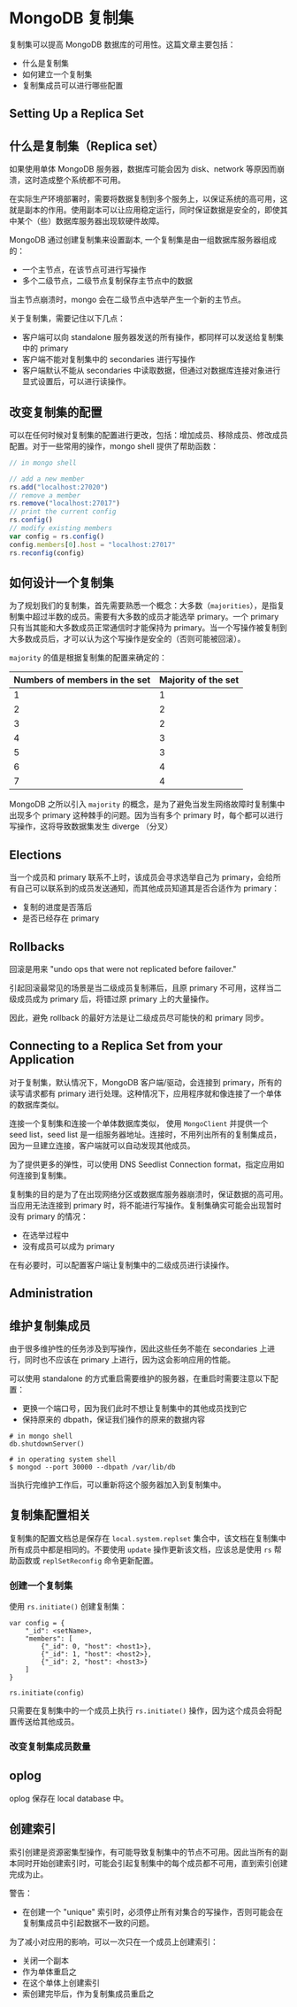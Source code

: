 # MongoDB 复制集

复制集可以提高 MongoDB 数据库的可用性。这篇文章主要包括：

- 什么是复制集
- 如何建立一个复制集
- 复制集成员可以进行哪些配置


Setting Up a Replica Set
---

## 什么是复制集（Replica set）

如果使用单体 MongoDB 服务器，数据库可能会因为 disk、network 等原因而崩溃，这时造成整个系统都不可用。

在实际生产环境部署时，需要将数据复制到多个服务上，以保证系统的高可用，这就是副本的作用。使用副本可以让应用稳定运行，同时保证数据是安全的，即使其中某个（些）数据库服务器出现软硬件故障。

MongoDB 通过创建复制集来设置副本, 一个复制集是由一组数据库服务器组成的：

- 一个主节点，在该节点可进行写操作
- 多个二级节点，二级节点复制保存主节点中的数据

当主节点崩溃时，mongo 会在二级节点中选举产生一个新的主节点。

关于复制集，需要记住以下几点：

- 客户端可以向 standalone 服务器发送的所有操作，都同样可以发送给复制集中的 primary
- 客户端不能对复制集中的 secondaries 进行写操作
- 客户端默认不能从 secondaries 中读取数据，但通过对数据库连接对象进行显式设置后，可以进行读操作。

## 改变复制集的配置

可以在任何时候对复制集的配置进行更改，包括：增加成员、移除成员、修改成员配置。对于一些常用的操作，mongo shell 提供了帮助函数：

```javascript
// in mongo shell

// add a new member
rs.add("localhost:27020")
// remove a member
rs.remove("localhost:27017")
// print the current config
rs.config()
// modify existing members
var config = rs.config()
config.members[0].host = "localhost:27017"
rs.reconfig(config)
```

## 如何设计一个复制集

为了规划我们的复制集，首先需要熟悉一个概念：大多数（`majorities`），是指复制集中超过半数的成员。需要有大多数的成员才能选举 primary。一个 primary 只有当其能和大多数成员正常通信时才能保持为 primary。当一个写操作被复制到大多数成员后，才可以认为这个写操作是安全的（否则可能被回滚）。

`majority` 的值是根据复制集的配置来确定的：

|Numbers of members in the set| Majority of the set|
|-----------------------------|--------------------|
|1|1|
|2|2|
|3|2|
|4|3|
|5|3|
|6|4|
|7|4|

MongoDB 之所以引入 `majority` 的概念，是为了避免当发生网络故障时复制集中出现多个 primary 这种棘手的问题。因为当有多个 primary 时，每个都可以进行写操作，这将导致数据集发生 diverge （分叉）


## Elections

当一个成员和 primary 联系不上时，该成员会寻求选举自己为 primary，会给所有自己可以联系到的成员发送通知，而其他成员知道其是否合适作为 primary：

- 复制的进度是否落后
- 是否已经存在 primary

## Rollbacks

回滚是用来 "undo ops that were not replicated before failover."

引起回滚最常见的场景是当二级成员复制滞后，且原 primary 不可用，这样当二级成员成为 primary 后，将错过原 primary 上的大量操作。

因此，避免 rollback 的最好方法是让二级成员尽可能快的和 primary 同步。


Connecting to a Replica Set from your Application
---

对于复制集，默认情况下，MongoDB 客户端/驱动，会连接到 primary，所有的读写请求都有 primary 进行处理。这种情况下，应用程序就和像连接了一个单体的数据库类似。

连接一个复制集和连接一个单体数据库类似， 使用 `MongoClient` 并提供一个 seed list，seed list 是一组服务器地址。连接时，不用列出所有的复制集成员，因为一旦建立连接，客户端就可以自动发现其他成员。

为了提供更多的弹性，可以使用 DNS Seedlist Connection format，指定应用如何连接到复制集。

复制集的目的是为了在出现网络分区或数据库服务器崩溃时，保证数据的高可用。当应用无法连接到 primary 时，将不能进行写操作。复制集确实可能会出现暂时没有 primary 的情况：

- 在选举过程中
- 没有成员可以成为 primary

在有必要时，可以配置客户端让复制集中的二级成员进行读操作。


Administration
---

## 维护复制集成员

由于很多维护性的任务涉及到写操作，因此这些任务不能在 secondaries 上进行，同时也不应该在 primary 上进行，因为这会影响应用的性能。

可以使用 standalone 的方式重启需要维护的服务器，在重启时需要注意以下配置：

- 更换一个端口号，因为我们此时不想让复制集中的其他成员找到它
- 保持原来的 dbpath，保证我们操作的原来的数据内容

```code
# in mongo shell
db.shutdownServer()

# in operating system shell
$ mongod --port 30000 --dbpath /var/lib/db
```

当执行完维护工作后，可以重新将这个服务器加入到复制集中。


## 复制集配置相关

复制集的配置文档总是保存在 `local.system.replset` 集合中，该文档在复制集中所有成员中都是相同的。不要使用 `update` 操作更新该文档，应该总是使用 `rs` 帮助函数或 `replSetReconfig` 命令更新配置。

### 创建一个复制集

使用 `rs.initiate()` 创建复制集：

```code
var config = {
    "_id": <setName>,
    "members": [
        {"_id": 0, "host": <host1>},
        {"_id": 1, "host": <host2>},
        {"_id": 2, "host": <host3>}
    ]
}

rs.initiate(config)
```

只需要在复制集中的一个成员上执行 `rs.initiate()` 操作，因为这个成员会将配置传送给其他成员。

### 改变复制集成员数量


## oplog

oplog 保存在 local database 中。

## 创建索引

索引创建是资源密集型操作，有可能导致复制集中的节点不可用。因此当所有的副本同时开始创建索引时，可能会引起复制集中的每个成员都不可用，直到索引创建完成为止。


警告：

- 在创建一个 "unique" 索引时，必须停止所有对集合的写操作，否则可能会在复制集成员中引起数据不一致的问题。


为了减小对应用的影响，可以一次只在一个成员上创建索引：

- 关闭一个副本
- 作为单体重启之
- 在这个单体上创建索引
- 索创建完毕后，作为复制集成员重启之

